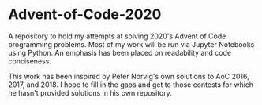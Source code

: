 # Advent-of-Code-2020

A repository to hold my attempts at solving 2020's Advent of Code programming problems. Most of my work will be run via Jupyter Notebooks using Python. An emphasis has been placed on readability and code conciseness.

This work has been inspired by Peter Norvig's own solutions to AoC 2016, 2017, and 2018. I hope to fill in the gaps and get to those contests for which he hasn't provided solutions in his own repository.
